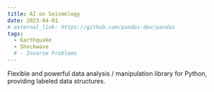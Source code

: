 ```yaml
---
title: AI on Seismology
date: 2023-04-01
# external_link: https://github.com/pandas-dev/pandas
tags:
  - Earthquake
  - Shockwave
  # - Inverse Problems
---
```


Flexible and powerful data analysis / manipulation library for Python, providing labeled data structures.

<!--more-->

